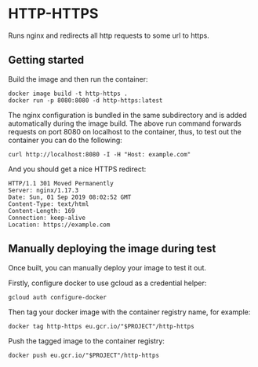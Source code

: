 # HTTP-HTTPS

Runs nginx and redirects all http requests to some url to https.

## Getting started

Build the image and then run the container:

```shell
docker image build -t http-https .
docker run -p 8080:8080 -d http-https:latest
```

The nginx configuration is bundled in the same subdirectory and is added automatically during the image build. The above run command forwards requests on port 8080 on localhost to the container, thus, to test out the container you can do the following:

```shell
curl http://localhost:8080 -I -H "Host: example.com"
```

And you should get a nice HTTPS redirect:

```shell
HTTP/1.1 301 Moved Permanently
Server: nginx/1.17.3
Date: Sun, 01 Sep 2019 08:02:52 GMT
Content-Type: text/html
Content-Length: 169
Connection: keep-alive
Location: https://example.com
```

## Manually deploying the image during test

Once built, you can manually deploy your image to test it out.

Firstly, configure docker to use gcloud as a credential helper:

```shell
gcloud auth configure-docker
```

Then tag your docker image with the container registry name, for example:

```shell
docker tag http-https eu.gcr.io/"$PROJECT"/http-https
```

Push the tagged image to the container registry:

```shell
docker push eu.gcr.io/"$PROJECT"/http-https
```
